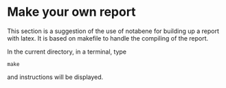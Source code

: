 # Make your own report

This section is a suggestion of the use of notabene for building up a report with latex. It is based on makefile to handle the compiling of the report.

In the current directory, in a terminal, type

```make```

and instructions will be displayed.

